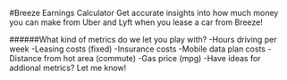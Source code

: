 #Breeze Earnings Calculator
Get accurate insights into how much money you can make from Uber and Lyft when you lease a car from Breeze!

######What kind of metrics do we let you play with?
 -Hours driving per week
 -Leasing costs (fixed)
 -Insurance costs
 -Mobile data plan costs
 -Distance from hot area (commute)
 -Gas price (mpg)
 -Have ideas for addional metrics?  Let me know!

